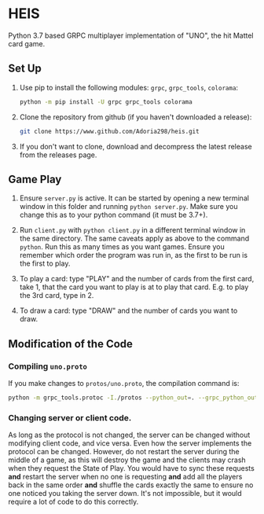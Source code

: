 # HEIS

Python 3.7 based GRPC multiplayer implementation of "UNO", the hit Mattel card game.

## Set Up

1. Use pip to install the following modules: `grpc`, `grpc_tools`, `colorama`:

    ```sh
    python -m pip install -U grpc grpc_tools colorama
    ```

2. Clone the repository from github (if you haven't downloaded a release):

    ```sh
    git clone https://www.github.com/Adoria298/heis.git
    ```

3. If you don't want to clone, download and decompress the latest release from the releases page.

## Game Play

1. Ensure `server.py` is active. It can be started by opening a new terminal window in this folder and running `python server.py`. Make sure you change this as to your python command (it must be 3.7+).

2. Run `client.py` with `python client.py` in a different terminal window in the same directory. The same caveats apply as above to the command `python`. Run this as many times as you want games.  Ensure you remember which order the program was run in, as the first to be run is the first to play.

3. To play a card: type "PLAY" and the number of cards from the first card, take 1, that the card you want to play is at to play that card. E.g. to play the 3rd card, type in 2.

4. To draw a card: type "DRAW" and the number of cards you want to draw.

## Modification of the Code

### Compiling `uno.proto`

If you make changes to `protos/uno.proto`, the compilation command is:

```sh
python -m grpc_tools.protoc -I./protos --python_out=. --grpc_python_out=. ./protos/uno.proto
```

### Changing server or client code.

As long as the protocol is not changed, the server can be changed without modifying client code, and vice versa. Even how the server implements the protocol can be changed. However, do not restart the server during the middle of a game, as this will destroy the game and the clients may crash when they request the State of Play. You would have to sync these requests **and** restart the server when no one is requesting **and** add all the players back in the same order **and** shuffle the cards exactly the same to ensure no one noticed you taking the server down. It's not impossible, but it would require a lot of code to do this correctly.
